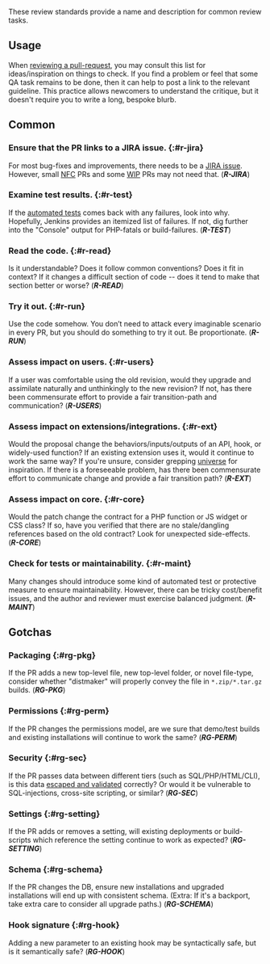 These review standards provide a name and description for common review tasks.

## Usage

When [reviewing a pull-request](/core/pr-review.md), you may consult this list for ideas/inspiration on things to check.  If you find a problem or feel that some QA task remains to
be done, then it can help to post a link to the relevant guideline.  This practice allows newcomers to understand the critique, but it doesn't require you to
write a long, bespoke blurb.

## Common

### Ensure that the PR links to a JIRA issue. {:#r-jira}

For most bug-fixes and improvements, there needs to be a [JIRA issue](/tools/issue-tracking.md#jira). However, small [NFC](/tools/git.md#nfc) PRs and some [WIP](/tools/git.md#wip) PRs may not need that. (***R-JIRA***)

### Examine test results. {:#r-test}

If the [automated tests](/testing/continuous-integration.md) comes back with any failures, look into why. Hopefully, Jenkins provides an itemized list of failures. If not, dig further into the "Console" output for PHP-fatals or build-failures. (***R-TEST***)

### Read the code. {:#r-read}

Is it understandable? Does it follow common conventions? Does it fit in context? If it changes a difficult section of code -- does it tend to make that section better or worse? (***R-READ***)

### Try it out. {:#r-run}

Use the code somehow. You don’t need to attack every imaginable scenario in every PR, but you should do something to try it out. Be proportionate. (***R-RUN***)

### Assess impact on users. {:#r-users}

If a user was comfortable using the old revision, would they upgrade and assimilate naturally and unthinkingly to the new revision? If not, has there been commensurate effort to provide a fair transition-path and communication? (***R-USERS***)

### Assess impact on extensions/integrations. {:#r-ext}

Would the proposal change the behaviors/inputs/outputs of an API, hook, or widely-used function? If an existing extension uses it, would it continue to work the same way? If you're unsure, consider grepping [universe](/tools/universe.md) for inspiration. If there is a foreseeable problem, has there been commensurate effort to communicate change and provide a fair transition path? (***R-EXT***)

### Assess impact on core. {:#r-core}

Would the patch change the contract for a PHP function or JS widget or CSS class? If so, have you verified that there are no stale/dangling references based on the old contract? Look for unexpected side-effects. (***R-CORE***)

### Check for tests or maintainability. {:#r-maint}

Many changes should introduce some kind of automated test or protective measure to ensure maintainability. However, there can be tricky cost/benefit issues, and the author and reviewer must exercise balanced judgment. (***R-MAINT***)

## Gotchas

### Packaging {:#rg-pkg}

If the PR adds a new top-level file, new top-level folder, or novel file-type, consider whether "distmaker" will properly convey the file in `*.zip/*.tar.gz` builds. (***RG-PKG***)

### Permissions {:#rg-perm}

If the PR changes the permissions model, are we sure that demo/test builds and existing installations will continue to work the same? (***RG-PERM***)

### Security {:#rg-sec}

If the PR passes data between different tiers (such as SQL/PHP/HTML/CLI), is this data [escaped and validated](/security/index.md) correctly? Or would it be vulnerable to SQL-injections, cross-site scripting, or similar? (***RG-SEC***)

### Settings {:#rg-setting}

If the PR adds or removes a setting, will existing deployments or build-scripts which reference the setting continue to work as expected? (***RG-SETTING***)

### Schema {:#rg-schema}

If the PR changes the DB, ensure new installations and upgraded installations will end up with consistent schema. (Extra: If it's a backport, take extra care to consider all upgrade paths.) (***RG-SCHEMA***)

### Hook signature {:#rg-hook}

Adding a new parameter to an existing hook may be syntactically safe, but is it semantically safe? (***RG-HOOK***)
